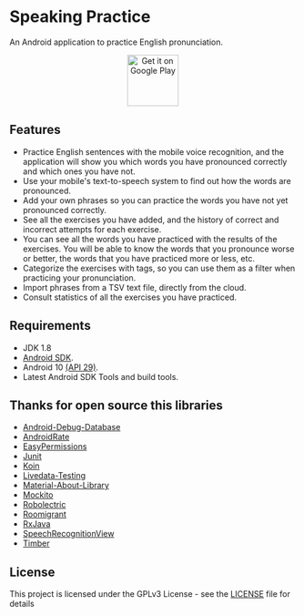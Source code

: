# Speaking Practice

An Android application to practice English pronunciation.

<p align="center">
<a href='https://play.google.com/store/apps/details?id=com.clloret.speakingpractice&pcampaignid=pcampaignidMKT-Other-global-all-co-prtnr-py-PartBadge-Mar2515-1'><img alt='Get it on Google Play' src='https://play.google.com/intl/es/badges/static/images/badges/en_badge_web_generic.png' height='90px'/></a>
</p>

## Features

-   Practice English sentences with the mobile voice recognition, and the application will show you which words you have pronounced correctly and which ones you have not.
-   Use your mobile's text-to-speech system to find out how the words are pronounced.
-   Add your own phrases so you can practice the words you have not yet pronounced correctly.
-   See all the exercises you have added, and the history of correct and incorrect attempts for each exercise.
-   You can see all the words you have practiced with the results of the exercises. You will be able to know the words that you pronounce worse or better, the words that you have practiced more or less, etc.
-   Categorize the exercises with tags, so you can use them as a filter when practicing your pronunciation.
-   Import phrases from a TSV text file, directly from the cloud.
-   Consult statistics of all the exercises you have practiced.

## Requirements

-   JDK 1.8
-   [Android SDK](http://developer.android.com/sdk/index.html).
-   Android 10 [(API 29)](https://developer.android.com/studio/releases/platforms#10).
-   Latest Android SDK Tools and build tools.

## Thanks for open source this libraries

-   [Android-Debug-Database](https://github.com/amitshekhariitbhu/Android-Debug-Database)
-   [AndroidRate](https://github.com/Vorlonsoft/AndroidRate)
-   [EasyPermissions](https://github.com/googlesamples/easypermissions)
-   [Junit](https://github.com/junit-team/junit4)
-   [Koin](https://github.com/InsertKoinIO/koin)
-   [Livedata-Testing](https://github.com/jraska/livedata-testing)
-   [Material-About-Library](https://github.com/daniel-stoneuk/material-about-library)
-   [Mockito](https://github.com/mockito/mockito)
-   [Robolectric](https://github.com/robolectric/robolectric)
-   [Roomigrant](https://github.com/MatrixDev/Roomigrant)
-   [RxJava](https://github.com/ReactiveX/RxJava)
-   [SpeechRecognitionView](https://github.com/zagum/SpeechRecognitionView)
-   [Timber](https://github.com/JakeWharton/timber)

## License

This project is licensed under the GPLv3 License - see the [LICENSE](LICENSE) file for details
